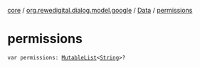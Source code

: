 [core](../../index.md) / [org.rewedigital.dialog.model.google](../index.md) / [Data](index.md) / [permissions](./permissions.md)

# permissions

`var permissions: `[`MutableList`](https://kotlinlang.org/api/latest/jvm/stdlib/kotlin.collections/-mutable-list/index.html)`<`[`String`](https://kotlinlang.org/api/latest/jvm/stdlib/kotlin/-string/index.html)`>?`